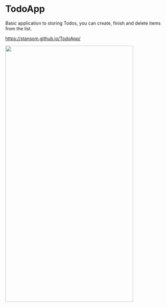 # TodoApp
Basic application to storing Todos, you can create, finish and delete items from the list.

https://stansom.github.io/TodoApp/

<img src="https://user-images.githubusercontent.com/77399308/144224553-b2950639-ce9d-4ffb-bbe5-46de50b7826d.jpg" width="400" height="800">

